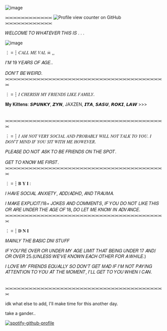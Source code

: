 ![image](https://github.com/user-attachments/assets/f52497cb-a5c8-49da-888e-55d722d70cfb)



⫘⫘⫘⫘⫘⫘⫘⫘⫘⫘⫘⫘ ![Profile view counter on GitHub](https://komarev.com/ghpvc/?username=R4INB0W6xSIEGE&color=999999&label=♱&style=plastic)    ⫘⫘⫘⫘⫘⫘⫘⫘⫘⫘⫘⫘



𝑊𝐸𝐿𝐶𝑂𝑀𝐸 𝑇𝑂 𝑊𝐻𝐴𝑇𝐸𝑉𝐸𝑅 𝑇𝐻𝐼𝑆 𝐼𝑆 . . .

![image](https://github.com/user-attachments/assets/06fd60b6-49e0-44fc-aba8-8221bf3abbc0)



⋮ ⌗ ┆ 𝐶𝐴𝐿𝐿 𝑀𝐸  𝑉𝐴𝐿  ☠︎︎ ,,

𝐼'𝑀 19 𝑌𝐸𝐴𝑅𝑆 𝑂𝐹 𝐴𝐺𝐸.. 

𝐷𝑂𝑁'𝑇 𝐵𝐸 𝑊𝐸𝐼𝑅𝐷.
ㅤㅤ⫘⫘⫘⫘⫘⫘⫘⫘⫘⫘⫘⫘⫘⫘⫘⫘⫘⫘⫘⫘⫘⫘⫘⫘⫘⫘⫘⫘⫘⫘⫘⫘⫘⫘⫘⫘⫘⫘⫘⫘⫘


⋮ ⌗ ┆ 𝐼 𝐶𝐻𝐸𝑅𝐼𝑆𝐻 𝑀𝑌 𝐹𝑅𝐼𝐸𝑁𝐷𝑆 𝐿𝐼𝐾𝐸 𝐹𝐴𝑀𝐼𝐿𝑌.

𝐌𝐲 𝐊𝐢𝐭𝐭𝐞𝐧𝐬: 𝙎𝙋𝙐𝙉𝙆𝙔, 𝙕𝙔𝙉, JAXZEN, 𝙄𝙏𝘼, 𝙎𝘼𝙎𝙐, 𝙍𝙊𝙆𝙄, 𝙇𝘼𝙒 >>>

ㅤㅤ⫘⫘⫘⫘⫘⫘⫘⫘⫘⫘⫘⫘⫘⫘⫘⫘⫘⫘⫘⫘⫘⫘⫘⫘⫘⫘⫘⫘⫘⫘⫘⫘⫘⫘⫘⫘⫘⫘⫘⫘⫘

⋮ ⌗ ┆ 𝐼 𝐴𝑀 𝑁𝑂𝑇 𝑉𝐸𝑅𝑌 𝑆𝑂𝐶𝐼𝐴𝐿 𝐴𝑁𝐷 𝑃𝑅𝑂𝐵𝐴𝐵𝐿𝑌 𝑊𝐼𝐿𝐿 𝑁𝑂𝑇 𝑇𝐴𝐿𝐾 𝑇𝑂 𝑌𝑂𝑈. 𝐼 𝐷𝑂𝑁'𝑇 𝑀𝐼𝑁𝐷 𝐼𝐹 𝑌𝑂𝑈 𝑆𝐼𝑇 𝑊𝐼𝑇𝐻 𝑀𝐸 𝐻𝑂𝑊𝐸𝑉𝐸𝑅.


𝑃𝐿𝐸𝐴𝑆𝐸 𝐷𝑂 𝑁𝑂𝑇 𝐴𝑆𝐾 𝑇𝑂 𝐵𝐸 𝐹𝑅𝐼𝐸𝑁𝐷𝑆 𝑂𝑁 𝑇𝐻𝐸 𝑆𝑃𝑂𝑇. 

𝐺𝐸𝑇 𝑇𝑂 𝐾𝑁𝑂𝑊 𝑀𝐸 𝐹𝐼𝑅𝑆𝑇.
ㅤㅤ⫘⫘⫘⫘⫘⫘⫘⫘⫘⫘⫘⫘⫘⫘⫘⫘⫘⫘⫘⫘⫘⫘⫘⫘⫘⫘⫘⫘⫘⫘⫘⫘⫘⫘⫘⫘⫘⫘⫘⫘⫘


⋮ ⌗ ┆ 𝐁 𝐘 𝐈 : 

𝐼 𝐻𝐴𝑉𝐸 𝑆𝑂𝐶𝐼𝐴𝐿 𝐴𝑁𝑋𝐼𝐸𝑇𝑌, 𝐴𝐷𝐷/𝐴𝐷𝐻𝐷, 𝐴𝑁𝐷 𝑇𝑅𝐴𝑈𝑀𝐴.


𝐼 𝑀𝐴𝐾𝐸 𝐸𝑋𝑃𝐿𝐼𝐶𝐼𝑇/18+ 𝐽𝑂𝐾𝐸𝑆 𝐴𝑁𝐷 𝐶𝑂𝑀𝑀𝐸𝑁𝑇𝑆, 𝐼𝐹 𝑌𝑂𝑈 𝐷𝑂 𝑁𝑂𝑇 𝐿𝐼𝐾𝐸 𝑇𝐻𝐼𝑆 𝑂𝑅 𝐴𝑅𝐸 𝑈𝑁𝐷𝐸𝑅 𝑇𝐻𝐸 𝐴𝐺𝐸 𝑂𝐹 18, 𝐷𝑂 𝐿𝐸𝑇 𝑀𝐸 𝐾𝑁𝑂𝑊 𝐼𝑁 𝐴𝐷𝑉𝐴𝑁𝐶𝐸.
ㅤㅤ⫘⫘⫘⫘⫘⫘⫘⫘⫘⫘⫘⫘⫘⫘⫘⫘⫘⫘⫘⫘⫘⫘⫘⫘⫘⫘⫘⫘⫘⫘⫘⫘⫘⫘⫘⫘⫘⫘⫘⫘⫘


⋮ ⌗ ┆ 𝐃 𝐍 𝐈

𝑀𝐴𝐼𝑁𝐿𝑌 𝑇𝐻𝐸 𝐵𝐴𝑆𝐼𝐶 𝐷𝑁𝐼 𝑆𝑇𝑈𝐹𝐹 

𝐼𝐹 𝑌𝑂𝑈'𝑅𝐸 𝑂𝑉𝐸𝑅 𝑂𝑅 𝑈𝑁𝐷𝐸𝑅 𝑀𝑌 𝐴𝐺𝐸 𝐿𝐼𝑀𝐼𝑇 𝑇𝐻𝐴𝑇 𝐵𝐸𝐼𝑁𝐺 𝑈𝑁𝐷𝐸𝑅 17 𝐴𝑁𝐷/𝑂𝑅 𝑂𝑉𝐸𝑅 25.(𝑈𝑁𝐿𝐸𝑆𝑆 𝑊𝐸'𝑉𝐸 𝐾𝑁𝑂𝑊𝑁 𝐸𝐴𝐶𝐻 𝑂𝑇𝐻𝐸𝑅 𝐹𝑂𝑅 𝐴 𝑊𝐻𝐼𝐿𝐸.) 

𝐼 𝐿𝑂𝑉𝐸 𝑀𝑌 𝐹𝑅𝐼𝐸𝑁𝐷𝑆 𝐸𝑄𝑈𝐴𝐿𝐿𝑌 𝑆𝑂 𝐷𝑂𝑁'𝑇 𝐺𝐸𝑇 𝑀𝐴𝐷 𝐼𝐹 𝐼'𝑀 𝑁𝑂𝑇 𝑃𝐴𝑌𝐼𝑁𝐺 𝐴𝑇𝑇𝐸𝑁𝑇𝐼𝑂𝑁 𝑇𝑂 𝑌𝑂𝑈 𝐴𝑇 𝑇𝐻𝐸 𝑀𝑂𝑀𝐸𝑁𝑇, 𝐼'𝐿𝐿 𝐺𝐸𝑇 𝑇𝑂 𝑌𝑂𝑈 𝑊𝐻𝐸𝑁 𝐼 𝐶𝐴𝑁.

ㅤㅤ⫘⫘⫘⫘⫘⫘⫘⫘⫘⫘⫘⫘⫘⫘⫘⫘⫘⫘⫘⫘⫘⫘⫘⫘⫘⫘⫘⫘⫘⫘⫘⫘⫘⫘⫘⫘⫘⫘⫘⫘⫘

idk what else to add, I'll make time for this another day.

take a gander..

[![spotify-github-profile](https://spotify-github-profile.kittinanx.com/api/view?uid=31nj3gvhibbvbewawrfpuagxxiuu&cover_image=true&theme=default&show_offline=false&background_color=121212&interchange=false)](https://github.com/kittinan/spotify-github-profile)
